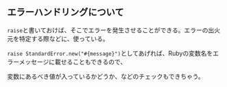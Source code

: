 ## エラーハンドリングについて

`raise`と書いておけば、そこでエラーを発生させることができる。エラーの出火元を特定する際などに、使っている。

`raise StandardError.new("#{message}")`としてあげれば、Rubyの変数名をエラーメッセージに載せることもできるので、

変数にあるべき値が入っているかどうか、などのチェックもできちゃう。
